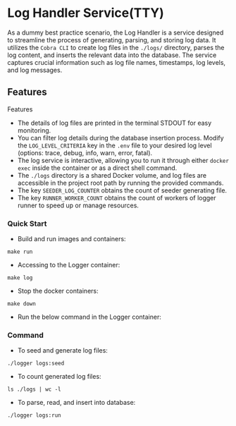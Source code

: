 # Log Handler Service(TTY)

As a dummy best practice scenario, the Log Handler is a service designed to streamline the process of generating, parsing, and storing log data. 
It utilizes the `Cobra CLI` to create log files in the `./logs/` directory, parses the log content, and inserts 
the relevant data into the database. The service captures crucial information such as log file names, timestamps, 
log levels, and log messages.

## Features
Features
- The details of log files are printed in the terminal STDOUT for easy monitoring.
- You can filter log details during the database insertion process. Modify the `LOG_LEVEL_CRITERIA` key in the `.env` file to your desired log level (options: trace, debug, info, warn, error, fatal).
- The log service is interactive, allowing you to run it through either `docker exec` inside the container or as a direct shell command.
- The `./logs` directory is a shared Docker volume, and log files are accessible in the project root path by running the provided commands.
- The key `SEEDER_LOG_COUNTER` obtains the count of seeder generating file.
- The key `RUNNER_WORKER_COUNT` obtains the count of workers of logger runner to speed up or manage resources.

### Quick Start

- Build and run images and containers:

```shell
make run
```

- Accessing to the Logger container:

```shell
make log
```

- Stop the docker containers:

```shell
make down
```

- Run the below command in the Logger container:

### Command

- To seed and generate log files:

```shell
./logger logs:seed
```

- To count generated log files:

```shell
ls ./logs | wc -l
```

- To parse, read, and insert into database:

```shell
./logger logs:run
```